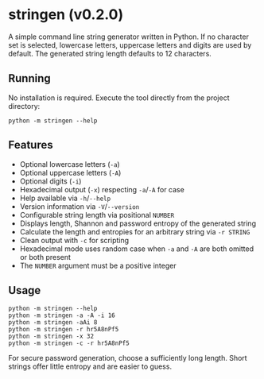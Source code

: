 # stringen (v0.2.0)

A simple command line string generator written in Python. If no character set
is selected, lowercase letters, uppercase letters and digits are used by
default. The generated string length defaults to 12 characters.

## Running

No installation is required. Execute the tool directly from the project
directory:

```shell
python -m stringen --help
```

## Features

- Optional lowercase letters (`-a`)
- Optional uppercase letters (`-A`)
- Optional digits (`-i`)
- Hexadecimal output (`-x`) respecting `-a`/`-A` for case
- Help available via `-h`/`--help`
- Version information via `-V`/`--version`
- Configurable string length via positional `NUMBER`
- Displays length, Shannon and password entropy of the generated string
- Calculate the length and entropies for an arbitrary string via `-r STRING`
- Clean output with `-c` for scripting
- Hexadecimal mode uses random case when `-a` and `-A` are both omitted or both
  present
- The `NUMBER` argument must be a positive integer

## Usage

```shell
python -m stringen --help
python -m stringen -a -A -i 16
python -m stringen -aAi 8
python -m stringen -r hr5A8nPf5
python -m stringen -x 32
python -m stringen -c -r hr5A8nPf5
```

For secure password generation, choose a sufficiently long length.
Short strings offer little entropy and are easier to guess.
